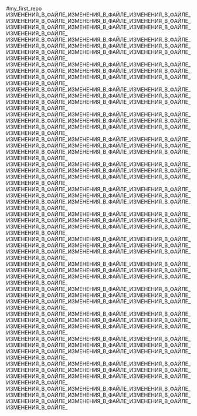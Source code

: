 #my_first_repo
ИЗМЕНЕНИЯ_В_ФАЙЛЕ_ИЗМЕНЕНИЯ_В_ФАЙЛЕ_ИЗМЕНЕНИЯ_В_ФАЙЛЕ_ИЗМЕНЕНИЯ_В_ФАЙЛЕ_ИЗМЕНЕНИЯ_В_ФАЙЛЕ_ИЗМЕНЕНИЯ_В_ФАЙЛЕ_ИЗМЕНЕНИЯ_В_ФАЙЛЕ_ИЗМЕНЕНИЯ_В_ФАЙЛЕ_ИЗМЕНЕНИЯ_В_ФАЙЛЕ_ИЗМЕНЕНИЯ_В_ФАЙЛЕ_
ИЗМЕНЕНИЯ_В_ФАЙЛЕ_ИЗМЕНЕНИЯ_В_ФАЙЛЕ_ИЗМЕНЕНИЯ_В_ФАЙЛЕ_ИЗМЕНЕНИЯ_В_ФАЙЛЕ_ИЗМЕНЕНИЯ_В_ФАЙЛЕ_ИЗМЕНЕНИЯ_В_ФАЙЛЕ_ИЗМЕНЕНИЯ_В_ФАЙЛЕ_ИЗМЕНЕНИЯ_В_ФАЙЛЕ_ИЗМЕНЕНИЯ_В_ФАЙЛЕ_ИЗМЕНЕНИЯ_В_ФАЙЛЕ_
ИЗМЕНЕНИЯ_В_ФАЙЛЕ_ИЗМЕНЕНИЯ_В_ФАЙЛЕ_ИЗМЕНЕНИЯ_В_ФАЙЛЕ_ИЗМЕНЕНИЯ_В_ФАЙЛЕ_ИЗМЕНЕНИЯ_В_ФАЙЛЕ_ИЗМЕНЕНИЯ_В_ФАЙЛЕ_ИЗМЕНЕНИЯ_В_ФАЙЛЕ_ИЗМЕНЕНИЯ_В_ФАЙЛЕ_ИЗМЕНЕНИЯ_В_ФАЙЛЕ_ИЗМЕНЕНИЯ_В_ФАЙЛЕ_
ИЗМЕНЕНИЯ_В_ФАЙЛЕ_ИЗМЕНЕНИЯ_В_ФАЙЛЕ_ИЗМЕНЕНИЯ_В_ФАЙЛЕ_ИЗМЕНЕНИЯ_В_ФАЙЛЕ_ИЗМЕНЕНИЯ_В_ФАЙЛЕ_ИЗМЕНЕНИЯ_В_ФАЙЛЕ_ИЗМЕНЕНИЯ_В_ФАЙЛЕ_ИЗМЕНЕНИЯ_В_ФАЙЛЕ_ИЗМЕНЕНИЯ_В_ФАЙЛЕ_ИЗМЕНЕНИЯ_В_ФАЙЛЕ_
ИЗМЕНЕНИЯ_В_ФАЙЛЕ_ИЗМЕНЕНИЯ_В_ФАЙЛЕ_ИЗМЕНЕНИЯ_В_ФАЙЛЕ_ИЗМЕНЕНИЯ_В_ФАЙЛЕ_ИЗМЕНЕНИЯ_В_ФАЙЛЕ_ИЗМЕНЕНИЯ_В_ФАЙЛЕ_ИЗМЕНЕНИЯ_В_ФАЙЛЕ_ИЗМЕНЕНИЯ_В_ФАЙЛЕ_ИЗМЕНЕНИЯ_В_ФАЙЛЕ_ИЗМЕНЕНИЯ_В_ФАЙЛЕ_
ИЗМЕНЕНИЯ_В_ФАЙЛЕ_ИЗМЕНЕНИЯ_В_ФАЙЛЕ_ИЗМЕНЕНИЯ_В_ФАЙЛЕ_ИЗМЕНЕНИЯ_В_ФАЙЛЕ_ИЗМЕНЕНИЯ_В_ФАЙЛЕ_ИЗМЕНЕНИЯ_В_ФАЙЛЕ_ИЗМЕНЕНИЯ_В_ФАЙЛЕ_ИЗМЕНЕНИЯ_В_ФАЙЛЕ_ИЗМЕНЕНИЯ_В_ФАЙЛЕ_ИЗМЕНЕНИЯ_В_ФАЙЛЕ_
ИЗМЕНЕНИЯ_В_ФАЙЛЕ_ИЗМЕНЕНИЯ_В_ФАЙЛЕ_ИЗМЕНЕНИЯ_В_ФАЙЛЕ_ИЗМЕНЕНИЯ_В_ФАЙЛЕ_ИЗМЕНЕНИЯ_В_ФАЙЛЕ_ИЗМЕНЕНИЯ_В_ФАЙЛЕ_ИЗМЕНЕНИЯ_В_ФАЙЛЕ_ИЗМЕНЕНИЯ_В_ФАЙЛЕ_ИЗМЕНЕНИЯ_В_ФАЙЛЕ_ИЗМЕНЕНИЯ_В_ФАЙЛЕ_
ИЗМЕНЕНИЯ_В_ФАЙЛЕ_ИЗМЕНЕНИЯ_В_ФАЙЛЕ_ИЗМЕНЕНИЯ_В_ФАЙЛЕ_ИЗМЕНЕНИЯ_В_ФАЙЛЕ_ИЗМЕНЕНИЯ_В_ФАЙЛЕ_ИЗМЕНЕНИЯ_В_ФАЙЛЕ_ИЗМЕНЕНИЯ_В_ФАЙЛЕ_ИЗМЕНЕНИЯ_В_ФАЙЛЕ_ИЗМЕНЕНИЯ_В_ФАЙЛЕ_ИЗМЕНЕНИЯ_В_ФАЙЛЕ_
ИЗМЕНЕНИЯ_В_ФАЙЛЕ_ИЗМЕНЕНИЯ_В_ФАЙЛЕ_ИЗМЕНЕНИЯ_В_ФАЙЛЕ_ИЗМЕНЕНИЯ_В_ФАЙЛЕ_ИЗМЕНЕНИЯ_В_ФАЙЛЕ_ИЗМЕНЕНИЯ_В_ФАЙЛЕ_ИЗМЕНЕНИЯ_В_ФАЙЛЕ_ИЗМЕНЕНИЯ_В_ФАЙЛЕ_ИЗМЕНЕНИЯ_В_ФАЙЛЕ_ИЗМЕНЕНИЯ_В_ФАЙЛЕ_
ИЗМЕНЕНИЯ_В_ФАЙЛЕ_ИЗМЕНЕНИЯ_В_ФАЙЛЕ_ИЗМЕНЕНИЯ_В_ФАЙЛЕ_ИЗМЕНЕНИЯ_В_ФАЙЛЕ_ИЗМЕНЕНИЯ_В_ФАЙЛЕ_ИЗМЕНЕНИЯ_В_ФАЙЛЕ_ИЗМЕНЕНИЯ_В_ФАЙЛЕ_ИЗМЕНЕНИЯ_В_ФАЙЛЕ_ИЗМЕНЕНИЯ_В_ФАЙЛЕ_ИЗМЕНЕНИЯ_В_ФАЙЛЕ_
ИЗМЕНЕНИЯ_В_ФАЙЛЕ_ИЗМЕНЕНИЯ_В_ФАЙЛЕ_ИЗМЕНЕНИЯ_В_ФАЙЛЕ_ИЗМЕНЕНИЯ_В_ФАЙЛЕ_ИЗМЕНЕНИЯ_В_ФАЙЛЕ_ИЗМЕНЕНИЯ_В_ФАЙЛЕ_ИЗМЕНЕНИЯ_В_ФАЙЛЕ_ИЗМЕНЕНИЯ_В_ФАЙЛЕ_ИЗМЕНЕНИЯ_В_ФАЙЛЕ_ИЗМЕНЕНИЯ_В_ФАЙЛЕ_
ИЗМЕНЕНИЯ_В_ФАЙЛЕ_ИЗМЕНЕНИЯ_В_ФАЙЛЕ_ИЗМЕНЕНИЯ_В_ФАЙЛЕ_ИЗМЕНЕНИЯ_В_ФАЙЛЕ_ИЗМЕНЕНИЯ_В_ФАЙЛЕ_ИЗМЕНЕНИЯ_В_ФАЙЛЕ_ИЗМЕНЕНИЯ_В_ФАЙЛЕ_ИЗМЕНЕНИЯ_В_ФАЙЛЕ_ИЗМЕНЕНИЯ_В_ФАЙЛЕ_ИЗМЕНЕНИЯ_В_ФАЙЛЕ_
ИЗМЕНЕНИЯ_В_ФАЙЛЕ_ИЗМЕНЕНИЯ_В_ФАЙЛЕ_ИЗМЕНЕНИЯ_В_ФАЙЛЕ_ИЗМЕНЕНИЯ_В_ФАЙЛЕ_ИЗМЕНЕНИЯ_В_ФАЙЛЕ_ИЗМЕНЕНИЯ_В_ФАЙЛЕ_ИЗМЕНЕНИЯ_В_ФАЙЛЕ_ИЗМЕНЕНИЯ_В_ФАЙЛЕ_ИЗМЕНЕНИЯ_В_ФАЙЛЕ_ИЗМЕНЕНИЯ_В_ФАЙЛЕ_
ИЗМЕНЕНИЯ_В_ФАЙЛЕ_ИЗМЕНЕНИЯ_В_ФАЙЛЕ_ИЗМЕНЕНИЯ_В_ФАЙЛЕ_ИЗМЕНЕНИЯ_В_ФАЙЛЕ_ИЗМЕНЕНИЯ_В_ФАЙЛЕ_ИЗМЕНЕНИЯ_В_ФАЙЛЕ_ИЗМЕНЕНИЯ_В_ФАЙЛЕ_ИЗМЕНЕНИЯ_В_ФАЙЛЕ_ИЗМЕНЕНИЯ_В_ФАЙЛЕ_ИЗМЕНЕНИЯ_В_ФАЙЛЕ_
ИЗМЕНЕНИЯ_В_ФАЙЛЕ_ИЗМЕНЕНИЯ_В_ФАЙЛЕ_ИЗМЕНЕНИЯ_В_ФАЙЛЕ_ИЗМЕНЕНИЯ_В_ФАЙЛЕ_ИЗМЕНЕНИЯ_В_ФАЙЛЕ_ИЗМЕНЕНИЯ_В_ФАЙЛЕ_ИЗМЕНЕНИЯ_В_ФАЙЛЕ_ИЗМЕНЕНИЯ_В_ФАЙЛЕ_ИЗМЕНЕНИЯ_В_ФАЙЛЕ_ИЗМЕНЕНИЯ_В_ФАЙЛЕ_
ИЗМЕНЕНИЯ_В_ФАЙЛЕ_ИЗМЕНЕНИЯ_В_ФАЙЛЕ_ИЗМЕНЕНИЯ_В_ФАЙЛЕ_ИЗМЕНЕНИЯ_В_ФАЙЛЕ_ИЗМЕНЕНИЯ_В_ФАЙЛЕ_ИЗМЕНЕНИЯ_В_ФАЙЛЕ_ИЗМЕНЕНИЯ_В_ФАЙЛЕ_ИЗМЕНЕНИЯ_В_ФАЙЛЕ_ИЗМЕНЕНИЯ_В_ФАЙЛЕ_ИЗМЕНЕНИЯ_В_ФАЙЛЕ_
